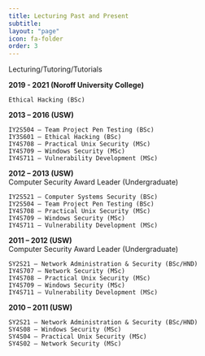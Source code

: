 ```yaml
---
title: Lecturing Past and Present
subtitle: 
layout: "page"
icon: fa-folder
order: 3
---
```



Lecturing/Tutoring/Tutorials
	
<div style="text-align: left; font-weight: bold;">2019 - 2021 (Noroff University College)</div>

	Ethical Hacking (BSc)

<div style="text-align: left; font-weight: bold;">2013 – 2016 (USW)</div>

	IY2S504 – Team Project Pen Testing (BSc)  
	IY3S601 – Ethical Hacking (BSc)
	IY4S708 – Practical Unix Security (MSc)
	IY4S709 – Windows Security (MSc)
	IY4S711 – Vulnerability Development (MSc)


<div style="text-align: left; font-weight: bold;">2012 – 2013 (USW)</div>
Computer Security Award Leader (Undergraduate)

	IY2S521 – Computer Systems Security (BSc)
	IY2S504 – Team Project Pen Testing (BSc)
	IY4S708 – Practical Unix Security (MSc)
	IY4S709 – Windows Security (MSc)
	IY4S711 – Vulnerability Development (MSc)

<div style="text-align: left; font-weight: bold;">2011 – 2012 (USW)</div>
Computer Security Award Leader (Undergraduate)

	SY2S21 – Network Administration & Security (BSc/HND)
	IY4S707 – Network Security (MSc)
	IY4S708 – Practical Unix Security (MSc)
	IY4S709 – Windows Security (MSc)
	IY4S711 – Vulnerability Development (MSc)


<div style="text-align: left; font-weight: bold;">2010 – 2011 (USW)</div>

	SY2S21 – Network Administration & Security (BSc/HND)
	SY4S08 – Windows Security (MSc)
	SY4S04 – Practical Unix Security (MSc)
	SY4S02 – Network Security (MSc)
